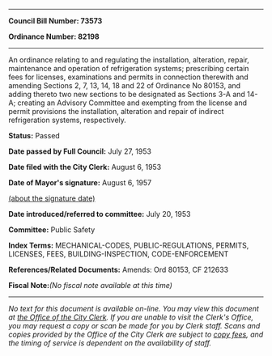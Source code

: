 

********

**Council Bill Number: 73573**
   
**Ordinance Number: 82198**
********

 An ordinance relating to and regulating the installation, alteration, repair, maintenance and operation of refrigeration systems; prescribing certain fees for licenses, examinations and permits in connection therewith and amending Sections 2, 7, 13, 14, 18 and 22 of Ordinance No 80153, and adding thereto two new sections to be designated as Sections 3-A and 14-A; creating an Advisory Committee and exempting from the license and permit provisions the installation, alteration and repair of indirect refrigeration systems, respectively.

**Status:** Passed
   
**Date passed by Full Council:** July 27, 1953
   
**Date filed with the City Clerk:** August 6, 1953
   
**Date of Mayor's signature:** August 6, 1957
   
[(about the signature date)](/~public/approvaldate.htm)
   
   
   
**Date introduced/referred to committee:** July 20, 1953
   
**Committee:** Public Safety
   
   
**Index Terms:** MECHANICAL-CODES, PUBLIC-REGULATIONS, PERMITS, LICENSES, FEES, BUILDING-INSPECTION, CODE-ENFORCEMENT

**References/Related Documents:** Amends: Ord 80153, CF 212633

**Fiscal Note:**_(No fiscal note available at this time)_
********

_No text for this document is available on-line. You may view this document at [the Office of the City Clerk](http://www.seattle.gov/leg/clerk/contactUs.htm). If you are unable to visit the Clerk's Office, you may request a copy or scan be made for you by Clerk staff. Scans and copies provided by the Office of the City Clerk are subject to [copy fees](http://clerk.seattle.gov/~public/clerkfees.htm), and the timing of service is dependent on the availability of staff._


